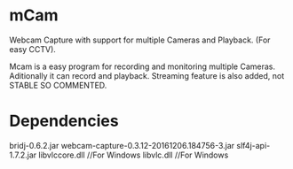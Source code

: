 # mCam
Webcam Capture with support for multiple Cameras and Playback. (For easy CCTV).

Mcam is a easy program for recording and monitoring multiple Cameras. Aditionally it can record and playback.
Streaming feature is also added, not STABLE SO COMMENTED.

# Dependencies
bridj-0.6.2.jar
webcam-capture-0.3.12-20161206.184756-3.jar
slf4j-api-1.7.2.jar
libvlccore.dll //For Windows
libvlc.dll //For Windows
